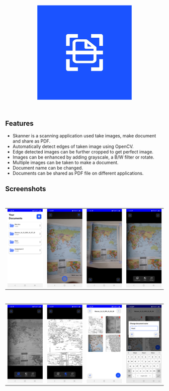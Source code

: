 <br/>
  <p align="center"><img src="screenshots/launcher_icon.jpg" height="300" /></p>
<br/>

## Features
- Skanner is a scanning application used take images, make document and share as PDF.
- Automatically detect edges of taken image using OpenCV.
- Edge detected images can be further cropped to get perfect image.
- Images can be enhanced by adding grayscale, a B/W filter or rotate.
- Multiple images can be taken to make a document.
- Document name can be changed.
- Documents can be shared as PDF file on different applications.

## Screenshots
</br>
<div align="center">
   <table align="center" border="0" >
  <tr>
    <td><img width="360" src="screenshots/screenshot1.jpg"/>
       <td><img width="360" src="screenshots/screenshot2.jpg"/></td>
     <td> <img width="360" src="screenshots/screenshot3.jpg"/></td>
    <td> <img width="360" src="screenshots/screenshot4.jpg"/></td>
  </table>
  </div>
</br>
<div align="center">
  <table align="center" border="0" >
  <tr>
    <td> <img width="360" src="screenshots/screenshot5.jpg"/></td>
     <td> <img width="360" src="screenshots/screenshot6.jpg"/></td>
     <td> <img width="360" src="screenshots/screenshot7.jpg"/></td>
     <td> <img width="360" src="screenshots/screenshot8.jpg"/></td>
  </tr>
</table>
  </div>
</br>
